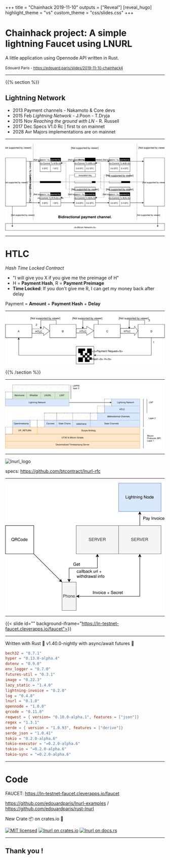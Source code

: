 +++
title = "Chainhack 2019-11-10"
outputs = ["Reveal"]
[reveal_hugo]
highlight_theme = "vs"
custom_theme = "css/slides.css"
+++

# Chainhack project: A simple lightning Faucet using LNURL

A little application using Opennode API written in Rust.

<small>Edouard Paris - https://edouard.paris/slides/2019-11-10-chainhack4</small>

---

{{% section %}}

## Lightning Network

* 2013 Payment channels - Nakamoto & Core devs
* 2015 Feb *Lightning Network* - J.Poon - T.Dryja
* 2015 Nov *Reaching the ground with LN* - R. Russell
* 2017 Dec Specs V1.0 Rc | first tx on mainnet
* 2028 Avr Majors implementations are on mainnet

---

![bidirectional-channel](bidirectional-channel.svg)

---

# HTLC

*Hash Time Locked Contract*

* "I will give you X if you give me the preimage of H"
* H = **Payment Hash**, R = **Payment Preimage**
* **Time Locked**: If you don't give me R, I can get my money back after
    delay

Payment = **Amount** + **Payment Hash** + **Delay**

---

![payreq](htlc-forwarding-payreq.svg)


{{% /section %}}

---

![bitcoin_stack](bitcoin_stack.svg)

---

![lnurl_logo](https://raw.githubusercontent.com/btcontract/lnurl-rfc/master/media/logo/logo_600.png)

specs: https://github.com/btcontract/lnurl-rfc

---

![lnurl-withdraw](lnurl-withdraw.svg)

---

{{< slide id="" background-iframe="https://ln-testnet-faucet.cleverapps.io/faucet">}}

---

Written with Rust 🦀 v1.40.0-nightly with async/await futures 🎉

```toml
bech32 = "0.7.1"
hyper = "0.13.0-alpha.4"
dotenv = "0.9.0"
env_logger = "0.7.0"
futures-util = "0.3.1"
image = "0.22.3"
lazy_static = "1.4.0"
lightning-invoice = "0.2.0"
log = "0.4.8"
lnurl = "0.1.0"
opennode = "1.0.0"
qrcode = "0.11.0"
reqwest = { version= "0.10.0-alpha.1", features = ["json"]}
regex = "1.3.1"
serde = { version = "1.0.93", features = ["derive"]}
serde_json = "1.0.41"
tokio = "0.2.0-alpha.6"
tokio-executor = "=0.2.0-alpha.6"
tokio-io = "=0.2.0-alpha.6"
tokio-sync = "=0.2.0-alpha.6"
```

---

# Code

FAUCET: https://ln-testnet-faucet.cleverapps.io/faucet

https://github.com/edouardparis/lnurl-examples /
https://github.com/edouardparis/rust-lnurl


New Crate 📦 on crates.io 🎉

[![MIT licensed](https://img.shields.io/badge/license-MIT-blue.svg)](https://github.com/edouardparis/rust-lnurl/blob/master/LICENSE)
[![lnurl on crates.io](https://img.shields.io/crates/v/lnurl.svg)](https://crates.io/crates/lnurl)
[![lnurl on docs.rs](https://docs.rs/lnurl/badge.svg)](https://docs.rs/lnurl)

---

## Thank you !
